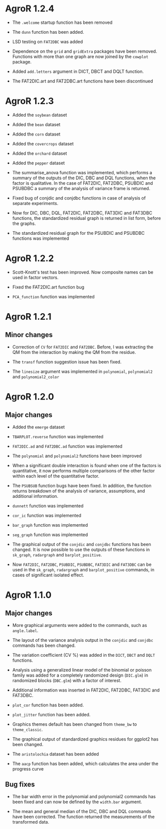 # AgroR 1.2.4

* The `.welcome` startup function has been removed 

* The `dunn` function has been added. 

* LSD testing on `FAT2DBC` was added 

* Dependence on the `grid` and `gridExtra` packages have been removed. Functions with more than one graph are now joined by the `cowplot` package. 

* Added `add.letters` argument in DICT, DBCT and DQLT function.

* The FAT2DIC.art and FAT2DBC.art functions have been discontinued 

# AgroR 1.2.3

* Added the `soybean` dataset 

* Added the `bean` dataset 

* Added the `corn` dataset

* Added the `covercrops` dataset 

* Added the `orchard` dataset 

* Added the `pepper` dataset 

* The summarise_anova function was implemented, which performs a summary of the outputs of the DIC, DBC and DQL functions, when the factor is qualitative. In the case of FAT2DIC, FAT2DBC, PSUBDIC and PSUBDBC a summary of the analysis of variance frame is returned. 

* Fixed bug of conjdic and conjdbc functions in case of analysis of separate experiments. 

* Now for DIC, DBC, DQL, FAT2DIC, FAT2DBC, FAT3DIC and FAT3DBC functions, the standardized residual graph is returned in list form, before the graphs. 

* The standardized residual graph for the PSUBDIC and PSUBDBC functions was implemented

# AgroR 1.2.2

* Scott-Knott's test has been improved. Now composite names can be used in factor vectors.

* Fixed the FAT2DIC.art function bug 

* `PCA_function` function was implemented

# AgroR 1.2.1

## Minor changes

* Correction of `CV` for `FAT2DIC` and `FAT2DBC`. Before, I was extracting the QM from the interaction by making the QM from the residue. 

* The `transf` function suggestion issue has been fixed.

* The `linesize` argument was implemented in `polynomial`, `polynomial2` and `polynomial2_color`

# AgroR 1.2.0

## Major changes

* Added the `emerge` dataset 

* `TBARPLOT.reverse` function was implemented

* `FAT2DIC.ad` and `FAT2DBC.ad` function was implemented

* The `polynomial` and `polynomial2` functions have been improved

* When a significant double interaction is found when one of the factors is quantitative, it now performs multiple comparisons of the other factor within each level of the quantitative factor.

* The `PSUBSUB` function bugs have been fixed. In addition, the function returns breakdown of the analysis of variance, assumptions, and additional information. 

* `dunnett` function was implemented 

* `cor_ic` function was implemented 

* `bar_graph` function was implemented 

* `seg_graph` function was implemented 

* The graphical output of the `conjdic` and `conjdbc` functions has been changed. It is now possible to use the outputs of these functions in `sk_graph`, `radargraph` and `barplot_positive`.

* Now `FAT2DIC`, `FAT2DBC`, `PSUBDIC`, `PSUBDBC`, `FAT3DIC` and `FAT3DBC` can be used in the `sk_graph`, `radargraph` and `barplot_positive` commands, in cases of significant isolated effect.

# AgroR 1.1.0

## Major changes

* More graphical arguments were added to the commands, such as `angle.label`.

* The layout of the variance analysis output in the `conjdic` and `conjdbc` commands has been changed.

* The variation coefficient (CV %) was added in the `DICT`, `DBCT` and `DQLT` functions. 

* Analysis using a generalized linear model of the binomial or poisson family was added for a completely randomized design (`DIC.glm`) in randomized blocks (`DBC.glm`) with a factor of interest. 

* Additional information was inserted in FAT2DIC, FAT2DBC, FAT3DIC and FAT3DBC. 

* `plot_cor` function has been added. 

* `plot_jitter` function has been added.

* Graphics themes default has been changed from `theme_bw` to `theme_classic`. 

* The graphical output of standardized graphics residues for ggplot2 has been changed.

* The `aristolochia` dataset has been added 

* The `aacp` function has been added, which calculates the area under the progress curve 

## Bug fixes

* The bar width error in the polynomial and polynomial2 commands has been fixed and can now be defined by the `width.bar` argument.

* The mean and general median of the DIC, DBC and DQL commands have been corrected. The function returned the measurements of the transformed data. 


